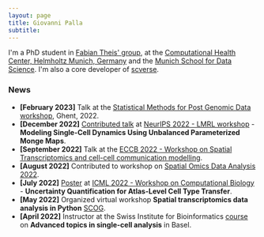 ```yaml
---
layout: page
title: Giovanni Palla
subtitle:
---
```


I'm a PhD student in [Fabian Theis' group][1], at the [Computational Health Center, Helmholtz Munich, Germany][2]
and the [Munich School for Data Science][3]. I'm also a core developer of [scverse][4].


[1]: https://www.helmholtz-munich.de/en/icb/research-groups/theis-lab
[2]: https://www.helmholtz-munich.de/en/computational-health-center
[3]: https://www.mu-ds.de/
[4]: https://scverse.org/people/

### News
* **[February 2023]** Talk at the [Statistical Methods for Post Genomic Data workshop](https://smpgd2023.sciencesconf.org/), Ghent, 2022.
* **[December 2022]** [Contributed talk](https://openreview.net/forum?id=3ZcryDcnoW2) at [NeurIPS 2022 - LMRL workshop](https://www.lmrl.org/papers2022) - **Modeling Single-Cell Dynamics Using Unbalanced Parameterized Monge Maps**.
* **[September 2022]** Talk at the [ECCB 2022 - Workshop on Spatial Transcriptomics and cell-cell
    communication modelling](https://eccb2022.org/ntb-w04/).
* **[August 2022]** Contributed to workshop on [Spatial Omics Data Analysis 2022](https://uppsala.instructure.com/courses/58516/pages/schedule).
* **[July 2022]** [Poster](https://icml-compbio.github.io/2022/papers/WCBICML2022_paper_44.pdf) at [ICML 2022 - Workshop on Computational Biology](https://icml-compbio.github.io/index.html) - 
    **Uncertainty Quantification for Atlas-Level Cell Type Transfer**.
* **[May 2022]** Organized virtual workshop **Spatial transcriptomics data analysis in Python** [SCOG](https://www.singlecell.de/index.php/events/scog-virtual-workshop-spatial-transcriptomics-data-analysis-in-python/).
* **[April 2022]** Instructor at the Swiss Institute for Bioinformatics
    [course](https://www.sib.swiss/training/course/20220426_ADVSC) on **Advanced topics in single-cell analysis** in Basel.

<!-- bundle exec jekyll serve -->